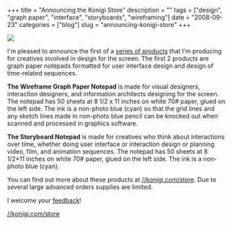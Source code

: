 +++
title = "Announcing the Konigi Store"
description = ""
tags = ["design", "graph paper", "interface", "storyboards", "wireframing"]
date = "2008-09-23"
categories = ["blog"]
slug = "announcing-konigi-store"
+++



  <div class="notebook-screenshot"><a href="http://shop.konigi.com/?q=store"><img src="//konigi.com/media/bluga/wt48d912e3ecae6.jpg"/></a></div><p>I'm pleased to announce the first of a <a href="http://shop.konigi.com/?q=store">series of products</a> that I'm producing for creatives involved in design for the screen. The first 2 products are graph paper notepads formatted for user interface design and design of time-related sequences.</p>
<p><strong>The Wireframe Graph Paper Notepad</strong> is made for visual designers, interaction designers, and information architects designing for the screen. The notepad has 50 sheets at 8 1/2 x 11 inches on white 70# paper, glued on the left side. The ink is a non-photo blue (cyan) so that the grid lines and any sketch lines made in non-photo blue pencil can be knocked out when scanned and processed in graphics software.</p>
<p><strong>The Storyboard Notepad</strong> is made for creatives who think about interactions over time, whether doing user interface or interaction design or planning video, film, and animation sequences. The notepad has 50 sheets at 8 1/2×11 inches on white 70# paper, glued on the left side. The ink is a non-photo blue (cyan).</p>
<p>You can find out more about these products at <a href="http://shop.konigi.com/?q=store">//konigi.com/store</a>. Due to several large advanced orders supplies are limited. </p>
<p>I welcome your <a href="../contact.html">feedback</a>!</p>
    
  <a href="http://shop.konigi.com/?q=store">//konigi.com/store</a>
